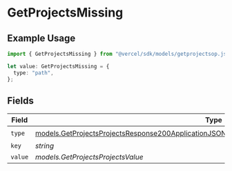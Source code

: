 # GetProjectsMissing

## Example Usage

```typescript
import { GetProjectsMissing } from "@vercel/sdk/models/getprojectsop.js";

let value: GetProjectsMissing = {
  type: "path",
};
```

## Fields

| Field                                                                                                                                                                                                          | Type                                                                                                                                                                                                           | Required                                                                                                                                                                                                       | Description                                                                                                                                                                                                    |
| -------------------------------------------------------------------------------------------------------------------------------------------------------------------------------------------------------------- | -------------------------------------------------------------------------------------------------------------------------------------------------------------------------------------------------------------- | -------------------------------------------------------------------------------------------------------------------------------------------------------------------------------------------------------------- | -------------------------------------------------------------------------------------------------------------------------------------------------------------------------------------------------------------- |
| `type`                                                                                                                                                                                                         | [models.GetProjectsProjectsResponse200ApplicationJSONResponseBodyProjectsSecurityFirewallRoutesType](../models/getprojectsprojectsresponse200applicationjsonresponsebodyprojectssecurityfirewallroutestype.md) | :heavy_check_mark:                                                                                                                                                                                             | N/A                                                                                                                                                                                                            |
| `key`                                                                                                                                                                                                          | *string*                                                                                                                                                                                                       | :heavy_minus_sign:                                                                                                                                                                                             | N/A                                                                                                                                                                                                            |
| `value`                                                                                                                                                                                                        | *models.GetProjectsProjectsValue*                                                                                                                                                                              | :heavy_minus_sign:                                                                                                                                                                                             | N/A                                                                                                                                                                                                            |
